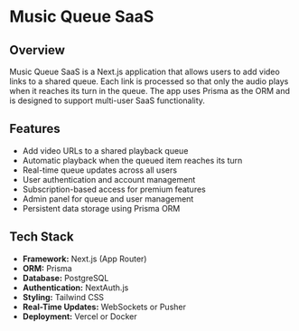 # Music Queue SaaS

## Overview
Music Queue SaaS is a Next.js application that allows users to add video links to a shared queue. Each link is processed so that only the audio plays when it reaches its turn in the queue. The app uses Prisma as the ORM and is designed to support multi-user SaaS functionality.

## Features
- Add video URLs to a shared playback queue  
- Automatic playback when the queued item reaches its turn  
- Real-time queue updates across all users  
- User authentication and account management  
- Subscription-based access for premium features  
- Admin panel for queue and user management  
- Persistent data storage using Prisma ORM

## Tech Stack
- **Framework:** Next.js (App Router)
- **ORM:** Prisma
- **Database:** PostgreSQL
- **Authentication:** NextAuth.js
- **Styling:** Tailwind CSS
- **Real-Time Updates:** WebSockets or Pusher
- **Deployment:** Vercel or Docker


